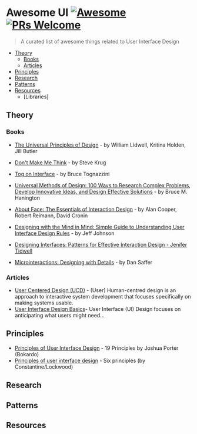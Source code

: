# Awesome UI [![Awesome](https://cdn.rawgit.com/sindresorhus/awesome/d7305f38d29fed78fa85652e3a63e154dd8e8829/media/badge.svg)](https://github.com/sindresorhus/awesome) [![PRs Welcome](https://img.shields.io/badge/PRs-welcome-brightgreen.svg?style=flat-square)](http://makeapullrequest.com)

> A curated list of awesome things related to User Interface Design

- [Theory](#theory)
    - [Books](#books)
    - [Articles](#articles)
- [Principles](#principles)
- [Research](#research)
- [Patterns](#patterns)
- [Resources](#resources)
    - [Libraries]


## Theory

### Books

- [The Universal Principles of Design](http://universalprinciplesofdesign.com/) - by William Lidwell, Kritina Holden, Jill Butler

- [Don't Make Me Think](https://www.goodreads.com/book/show/3368.Don_t_Make_Me_Think) - by Steve Krug

- [Tog on Interface](https://www.goodreads.com/book/show/528786.Tog_on_Interface) - by Bruce Tognazzini

- [Universal Methods of Design: 100 Ways to Research Complex Problems, Develop Innovative Ideas, and Design Effective Solutions](https://www.goodreads.com/book/show/11698359-universal-methods-of-design) - by Bruce M. Hanington

- [About Face: The Essentials of Interaction Design](https://www.goodreads.com/book/show/289062.About_Face_3) - by Alan Cooper, Robert Reimann, David Cronin

- [Designing with the Mind in Mind: Simple Guide to Understanding User Interface Design Rules](https://www.goodreads.com/book/show/8564020-designing-with-the-mind-in-mind?from_search=true) - by Jeff Johnson

- [Designing Interfaces: Patterns for Effective Interaction Design - Jenifer Tidwell](http://designinginterfaces.com/)

- [Microinteractions: Designing with Details](http://microinteractions.com/about-the-book/) - by Dan Saffer


### Articles
- [User Centered Design (UCD)](https://en.wikipedia.org/wiki/User-centered_design) - (User) Human-centred design is an approach to interactive system development that focuses specifically on making systems usable.
- [User Interface Design Basics](https://www.usability.gov/what-and-why/user-interface-design.html)- User Interface (UI) Design focuses on anticipating what users might need...


## Principles
- [Principles of User Interface Design](http://bokardo.com/principles-of-user-interface-design/) - 19 Principles by Joshua Porter (Bokardo)
- [Principles of user interface design](https://en.wikipedia.org/wiki/Principles_of_user_interface_design) - Six principles (by Constantine/Lockwood)

## Research
## Patterns
## Resources